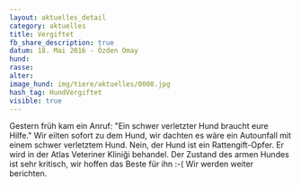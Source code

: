 ```yaml
---
layout: aktuelles_detail
category: aktuelles
title: Vergiftet
fb_share_description: true
datum: 18. Mai 2016 - Özden Omay
hund:
rasse:
alter:
image_hund: img/tiere/aktuelles/0008.jpg
hash_tag: HundVergiftet
visible: true
---
```


Gestern früh kam ein Anruf: "Ein schwer verletzter Hund braucht eure Hilfe." Wir eilten sofort zu dem Hund, wir dachten es wäre ein Autounfall mit einem schwer verletztem Hund.
Nein, der Hund ist ein Rattengift-Opfer. Er wird in der Atlas Veteriner Kliniği behandel. Der Zustand des armen Hundes ist sehr kritisch, wir hoffen das Beste für ihn :-( Wir werden weiter berichten.

